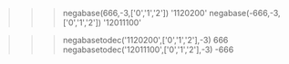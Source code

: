 >>> negabase(666,-3,['0','1','2'])
'1120200'
>>> negabase(-666,-3,['0','1','2'])
'12011100'

>>> negabasetodec('1120200',['0','1','2'],-3)
666
>>> negabasetodec('12011100',['0','1','2'],-3)
-666
